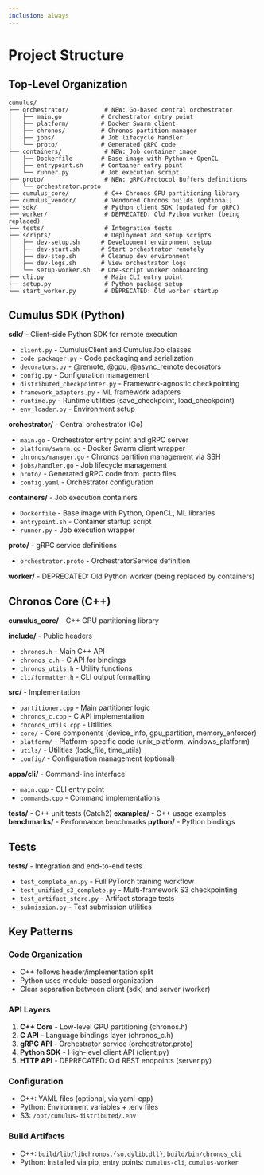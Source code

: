 ```yaml
---
inclusion: always
---
```


# Project Structure

## Top-Level Organization

```
cumulus/
├── orchestrator/          # NEW: Go-based central orchestrator
│   ├── main.go           # Orchestrator entry point
│   ├── platform/         # Docker Swarm client
│   ├── chronos/          # Chronos partition manager
│   ├── jobs/             # Job lifecycle handler
│   └── proto/            # Generated gRPC code
├── containers/            # NEW: Job container image
│   ├── Dockerfile        # Base image with Python + OpenCL
│   ├── entrypoint.sh     # Container entry point
│   └── runner.py         # Job execution script
├── proto/                 # NEW: gRPC/Protocol Buffers definitions
│   └── orchestrator.proto
├── cumulus_core/          # C++ Chronos GPU partitioning library
├── cumulus_vendor/        # Vendored Chronos builds (optional)
├── sdk/                   # Python client SDK (updated for gRPC)
├── worker/                # DEPRECATED: Old Python worker (being replaced)
├── tests/                 # Integration tests
├── scripts/               # Deployment and setup scripts
│   ├── dev-setup.sh      # Development environment setup
│   ├── dev-start.sh      # Start orchestrator remotely
│   ├── dev-stop.sh       # Cleanup dev environment
│   ├── dev-logs.sh       # View orchestrator logs
│   └── setup-worker.sh   # One-script worker onboarding
├── cli.py                 # Main CLI entry point
├── setup.py               # Python package setup
└── start_worker.py        # DEPRECATED: Old worker startup
```

## Cumulus SDK (Python)

**sdk/** - Client-side Python SDK for remote execution
- `client.py` - CumulusClient and CumulusJob classes
- `code_packager.py` - Code packaging and serialization
- `decorators.py` - @remote, @gpu, @async_remote decorators
- `config.py` - Configuration management
- `distributed_checkpointer.py` - Framework-agnostic checkpointing
- `framework_adapters.py` - ML framework adapters
- `runtime.py` - Runtime utilities (save_checkpoint, load_checkpoint)
- `env_loader.py` - Environment setup

**orchestrator/** - Central orchestrator (Go)
- `main.go` - Orchestrator entry point and gRPC server
- `platform/swarm.go` - Docker Swarm client wrapper
- `chronos/manager.go` - Chronos partition management via SSH
- `jobs/handler.go` - Job lifecycle management
- `proto/` - Generated gRPC code from .proto files
- `config.yaml` - Orchestrator configuration

**containers/** - Job execution containers
- `Dockerfile` - Base image with Python, OpenCL, ML libraries
- `entrypoint.sh` - Container startup script
- `runner.py` - Job execution wrapper

**proto/** - gRPC service definitions
- `orchestrator.proto` - OrchestratorService definition

**worker/** - DEPRECATED: Old Python worker (being replaced by containers)

## Chronos Core (C++)

**cumulus_core/** - C++ GPU partitioning library

**include/** - Public headers
- `chronos.h` - Main C++ API
- `chronos_c.h` - C API for bindings
- `chronos_utils.h` - Utility functions
- `cli/formatter.h` - CLI output formatting

**src/** - Implementation
- `partitioner.cpp` - Main partitioner logic
- `chronos_c.cpp` - C API implementation
- `chronos_utils.cpp` - Utilities
- `core/` - Core components (device_info, gpu_partition, memory_enforcer)
- `platform/` - Platform-specific code (unix_platform, windows_platform)
- `utils/` - Utilities (lock_file, time_utils)
- `config/` - Configuration management (optional)

**apps/cli/** - Command-line interface
- `main.cpp` - CLI entry point
- `commands.cpp` - Command implementations

**tests/** - C++ unit tests (Catch2)
**examples/** - C++ usage examples
**benchmarks/** - Performance benchmarks
**python/** - Python bindings

## Tests

**tests/** - Integration and end-to-end tests
- `test_complete_nn.py` - Full PyTorch training workflow
- `test_unified_s3_complete.py` - Multi-framework S3 checkpointing
- `test_artifact_store.py` - Artifact storage tests
- `submission.py` - Test submission utilities

## Key Patterns

### Code Organization
- C++ follows header/implementation split
- Python uses module-based organization
- Clear separation between client (sdk) and server (worker)

### API Layers
1. **C++ Core** - Low-level GPU partitioning (chronos.h)
2. **C API** - Language bindings layer (chronos_c.h)
3. **gRPC API** - Orchestrator service (orchestrator.proto)
4. **Python SDK** - High-level client API (client.py)
5. **HTTP API** - DEPRECATED: Old REST endpoints (server.py)

### Configuration
- C++: YAML files (optional, via yaml-cpp)
- Python: Environment variables + .env files
- S3: `/opt/cumulus-distributed/.env`

### Build Artifacts
- C++: `build/lib/libchronos.{so,dylib,dll}`, `build/bin/chronos_cli`
- Python: Installed via pip, entry points: `cumulus-cli`, `cumulus-worker`
